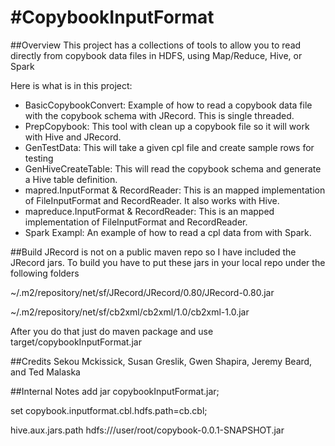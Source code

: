 #CopybookInputFormat
===============
##Overview
This project has a collections of tools to allow you to read directly from copybook data files in HDFS, using Map/Reduce, Hive, or Spark

Here is what is in this project:
* BasicCopybookConvert: Example of how to read a copybook data file with the copybook schema with JRecord.  This is single threaded.
* PrepCopybook: This tool with clean up a copybook file so it will work with Hive and JRecord.
* GenTestData: This will take a given cpl file and create sample rows for testing
* GenHiveCreateTable: This will read the copybook schema and generate a Hive table definition.
* mapred.InputFormat & RecordReader: This is an mapped implementation of FileInputFormat and RecordReader.  It also works with Hive.
* mapreduce.InputFormat & RecordReader: This is an mapped implementation of FileInputFormat and RecordReader.  
* Spark Exampl: An example of how to read a cpl data from with Spark.

##Build
JRecord is not on a public maven repo so I have included the JRecord jars.  To build you have to put these jars in your local repo under the following folders

~/.m2/repository/net/sf/JRecord/JRecord/0.80/JRecord-0.80.jar

~/.m2/repository/net/sf/cb2xml/cb2xml/1.0/cb2xml-1.0.jar

After you do that just do maven package and use target/copybookInputFormat.jar

##Credits
Sekou Mckissick, Susan Greslik, Gwen Shapira, Jeremy Beard, and Ted Malaska

##Internal Notes
add jar copybookInputFormat.jar;

set copybook.inputformat.cbl.hdfs.path=cb.cbl;

<property>
<name>hive.aux.jars.path</name>
<value>hdfs:///user/root/copybook-0.0.1-SNAPSHOT.jar</value>
</property>



